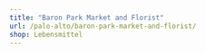 ```yaml
---
title: "Baron Park Market and Florist"
url: /palo-alto/baron-park-market-and-florist/
shop: Lebensmittel
---
```

